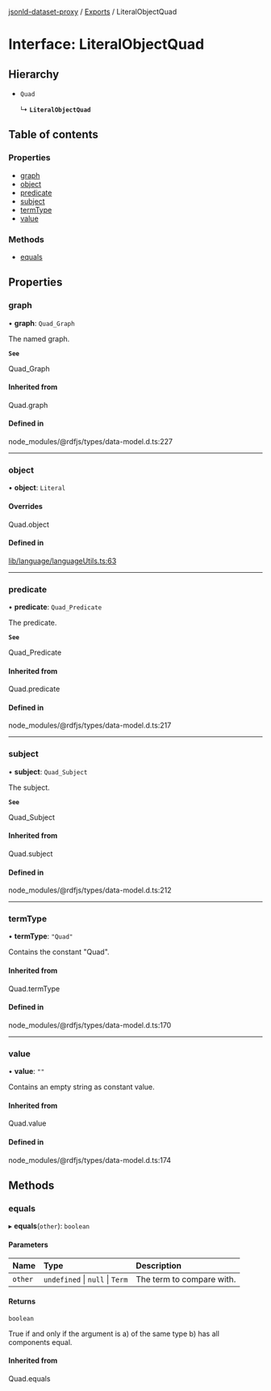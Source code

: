 [jsonld-dataset-proxy](../README.md) / [Exports](../modules.md) / LiteralObjectQuad

# Interface: LiteralObjectQuad

## Hierarchy

- `Quad`

  ↳ **`LiteralObjectQuad`**

## Table of contents

### Properties

- [graph](LiteralObjectQuad.md#graph)
- [object](LiteralObjectQuad.md#object)
- [predicate](LiteralObjectQuad.md#predicate)
- [subject](LiteralObjectQuad.md#subject)
- [termType](LiteralObjectQuad.md#termtype)
- [value](LiteralObjectQuad.md#value)

### Methods

- [equals](LiteralObjectQuad.md#equals)

## Properties

### graph

• **graph**: `Quad_Graph`

The named graph.

**`See`**

Quad_Graph

#### Inherited from

Quad.graph

#### Defined in

node_modules/@rdfjs/types/data-model.d.ts:227

___

### object

• **object**: `Literal`

#### Overrides

Quad.object

#### Defined in

[lib/language/languageUtils.ts:63](https://github.com/o-development/jsonld-dataset-proxy/blob/188f397/lib/language/languageUtils.ts#L63)

___

### predicate

• **predicate**: `Quad_Predicate`

The predicate.

**`See`**

Quad_Predicate

#### Inherited from

Quad.predicate

#### Defined in

node_modules/@rdfjs/types/data-model.d.ts:217

___

### subject

• **subject**: `Quad_Subject`

The subject.

**`See`**

Quad_Subject

#### Inherited from

Quad.subject

#### Defined in

node_modules/@rdfjs/types/data-model.d.ts:212

___

### termType

• **termType**: ``"Quad"``

Contains the constant "Quad".

#### Inherited from

Quad.termType

#### Defined in

node_modules/@rdfjs/types/data-model.d.ts:170

___

### value

• **value**: ``""``

Contains an empty string as constant value.

#### Inherited from

Quad.value

#### Defined in

node_modules/@rdfjs/types/data-model.d.ts:174

## Methods

### equals

▸ **equals**(`other`): `boolean`

#### Parameters

| Name | Type | Description |
| :------ | :------ | :------ |
| `other` | `undefined` \| ``null`` \| `Term` | The term to compare with. |

#### Returns

`boolean`

True if and only if the argument is a) of the same type b) has all components equal.

#### Inherited from

Quad.equals
